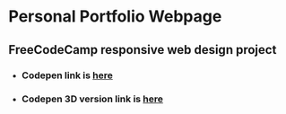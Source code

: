 # Personal Portfolio Webpage

## FreeCodeCamp responsive web design project

- ### Codepen link is [here](https://codepen.io/femican/full/RwxboNb)
- ### Codepen 3D version link is [here](https://codepen.io/femincan/full/GROVOmx)

